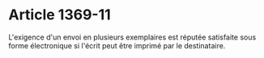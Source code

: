 # Article 1369-11

L'exigence d'un envoi en plusieurs exemplaires est réputée satisfaite sous forme électronique si l'écrit peut être imprimé par le destinataire.
